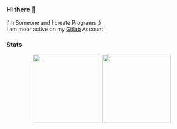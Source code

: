 ### Hi there 👋

<!--
**Commandcracker/Commandcracker** is a ✨ _special_ ✨ repository because its `README.md` (this file) appears on your GitHub profile.

Here are some ideas to get you started:

- 🔭 I’m currently working on ...
- 🌱 I’m currently learning ...
- 👯 I’m looking to collaborate on ...
- 🤔 I’m looking for help with ...
- 💬 Ask me about ...
- 📫 How to reach me: ...
- 😄 Pronouns: ...
- ⚡ Fun fact: ...
-->

I'm Someone and I create Programs :) \
I am moor active on my [Gitlab](https://gitlab.com/Commandcracker) Account!

### Stats
<div align="center">
  <img height="180em" src="https://github-readme-stats.vercel.app/api?username=Commandcracker&count_private=true&show_icons=true&theme=dark" />
  <img height="180em" src="https://github-readme-stats.vercel.app/api/top-langs/?username=Commandcracker&theme=dark&layout=compact&langs_count=6" />
</div>

